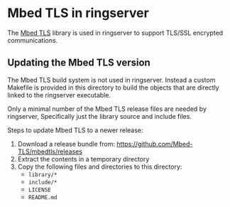 # Mbed TLS in ringserver

The [Mbed TLS](https://github.com/Mbed-TLS/mbedtls) library is used in
ringserver to support TLS/SSL encrypted communications.

## Updating the Mbed TLS version

The Mbed TLS build system is not used in ringserver.  Instead a custom
Makefile is provided in this directory to build the objects that are
directly linked to the ringserver executable.

Only a minimal number of the Mbed TLS release files are needed by ringserver,
Specifically just the library source and include files.

Steps to update Mbed TLS to a newer release:

1) Download a release bundle from: https://github.com/Mbed-TLS/mbedtls/releases
2) Extract the contents in a temporary directory
3) Copy the following files and directories to this directory:
   - `library/*`
   - `include/*`
   - `LICENSE`
   - `README.md`
